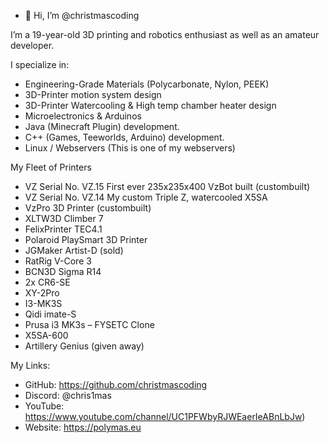- 👋 Hi, I’m @christmascoding

I’m a 19-year-old 3D printing and robotics enthusiast as well as an amateur developer.

I specialize in:

- Engineering-Grade Materials (Polycarbonate, Nylon, PEEK)
- 3D-Printer motion system design
- 3D-Printer Watercooling & High temp chamber heater design
- Microelectronics & Arduinos
- Java (Minecraft Plugin) development.
- C++ (Games, Teeworlds, Arduino) development.
- Linux / Webservers (This is one of my webservers)

My Fleet of Printers

- VZ Serial No. VZ.15 First ever 235x235x400 VzBot built (custombuilt)
- VZ Serial No. VZ.14 My custom Triple Z, watercooled X5SA
- VzPro 3D Printer (custombuilt)
- XLTW3D Climber 7
- FelixPrinter TEC4.1
- Polaroid PlaySmart 3D Printer
- JGMaker Artist-D (sold)
- RatRig V-Core 3
- BCN3D Sigma R14
- 2x CR6-SE
- XY-2Pro 
- I3-MK3S
- Qidi imate-S
- Prusa i3 MK3s – FYSETC Clone
- X5SA-600
- Artillery Genius (given away)


My Links:

- GitHub: https://github.com/christmascoding
- Discord: @chris1mas
- YouTube: https://www.youtube.com/channel/UC1PFWbyRJWEaerIeABnLbJw)
- Website: https://polymas.eu
